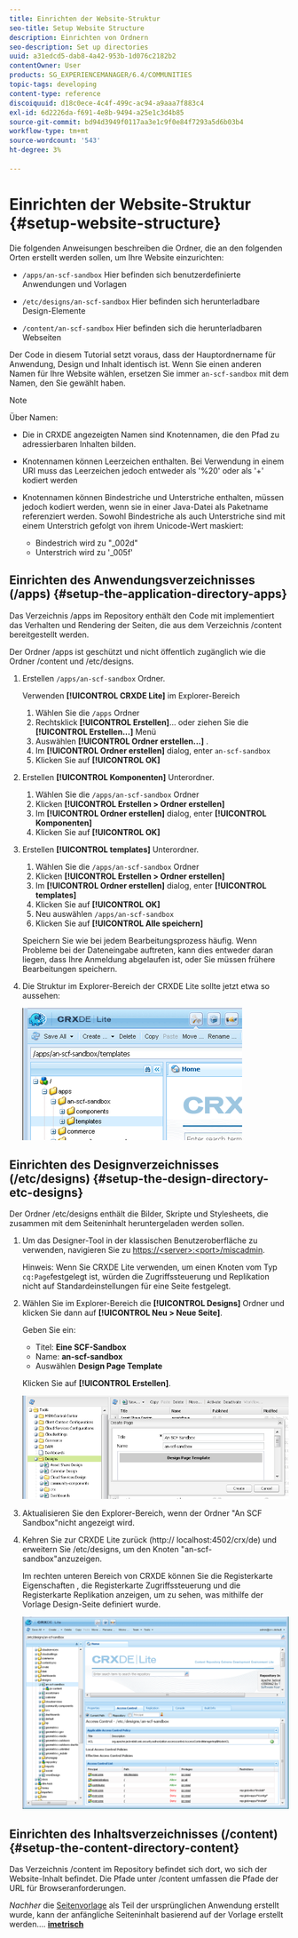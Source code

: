 ```yaml
---
title: Einrichten der Website-Struktur
seo-title: Setup Website Structure
description: Einrichten von Ordnern
seo-description: Set up directories
uuid: a31edcd5-dab8-4a42-953b-1d076c2182b2
contentOwner: User
products: SG_EXPERIENCEMANAGER/6.4/COMMUNITIES
topic-tags: developing
content-type: reference
discoiquuid: d18c0ece-4c4f-499c-ac94-a9aaa7f883c4
exl-id: 6d2226da-f691-4e8b-9494-a25e1c3d4b85
source-git-commit: bd94d3949f0117aa3e1c9f0e84f7293a5d6b03b4
workflow-type: tm+mt
source-wordcount: '543'
ht-degree: 3%

---
```


# Einrichten der Website-Struktur {#setup-website-structure}

Die folgenden Anweisungen beschreiben die Ordner, die an den folgenden Orten erstellt werden sollen, um Ihre Website einzurichten:

* `/apps/an-scf-sandbox`
Hier befinden sich benutzerdefinierte Anwendungen und Vorlagen

* `/etc/designs/an-scf-sandbox`
Hier befinden sich herunterladbare Design-Elemente

* `/content/an-scf-sandbox`
Hier befinden sich die herunterladbaren Webseiten

Der Code in diesem Tutorial setzt voraus, dass der Hauptordnername für Anwendung, Design und Inhalt identisch ist. Wenn Sie einen anderen Namen für Ihre Website wählen, ersetzen Sie immer `an-scf-sandbox` mit dem Namen, den Sie gewählt haben.

>[!NOTE]
>
>Über Namen:
>
>* Die in CRXDE angezeigten Namen sind Knotennamen, die den Pfad zu adressierbaren Inhalten bilden.
>* Knotennamen können Leerzeichen enthalten. Bei Verwendung in einem URI muss das Leerzeichen jedoch entweder als &#39;%20&#39; oder als &#39;+&#39; kodiert werden
>* Knotennamen können Bindestriche und Unterstriche enthalten, müssen jedoch kodiert werden, wenn sie in einer Java-Datei als Paketname referenziert werden. Sowohl Bindestriche als auch Unterstriche sind mit einem Unterstrich gefolgt von ihrem Unicode-Wert maskiert:
   >
   >   * Bindestrich wird zu &quot;_002d&quot;
   >   * Unterstrich wird zu &#39;_005f&#39;


## Einrichten des Anwendungsverzeichnisses (/apps) {#setup-the-application-directory-apps}

Das Verzeichnis /apps im Repository enthält den Code mit implementiert das Verhalten und Rendering der Seiten, die aus dem Verzeichnis /content bereitgestellt werden.

Der Ordner /apps ist geschützt und nicht öffentlich zugänglich wie die Ordner /content und /etc/designs.

1. Erstellen `/apps/an-scf-sandbox` Ordner.

   Verwenden **[!UICONTROL CRXDE Lite]** im Explorer-Bereich

   1. Wählen Sie die `/apps` Ordner
   1. Rechtsklick **[!UICONTROL Erstellen]**... oder ziehen Sie die **[!UICONTROL Erstellen...]** Menü
   1. Auswählen **[!UICONTROL Ordner erstellen...]** .
   1. Im **[!UICONTROL Ordner erstellen]** dialog, enter `an-scf-sandbox`
   1. Klicken Sie auf **[!UICONTROL OK]**

1. Erstellen **[!UICONTROL Komponenten]** Unterordner.

   1. Wählen Sie die `/apps/an-scf-sandbox` Ordner
   1. Klicken **[!UICONTROL Erstellen > Ordner erstellen]**
   1. Im **[!UICONTROL Ordner erstellen]** dialog, enter **[!UICONTROL Komponenten]**
   1. Klicken Sie auf **[!UICONTROL OK]**

1. Erstellen **[!UICONTROL templates]** Unterordner.

   1. Wählen Sie die `/apps/an-scf-sandbox` Ordner
   1. Klicken **[!UICONTROL Erstellen > Ordner erstellen]**
   1. Im **[!UICONTROL Ordner erstellen]** dialog, enter **[!UICONTROL templates]**
   1. Klicken Sie auf **[!UICONTROL OK]**
   1. Neu auswählen `/apps/an-scf-sandbox`
   1. Klicken Sie auf **[!UICONTROL Alle speichern]**

   Speichern Sie wie bei jedem Bearbeitungsprozess häufig. Wenn Probleme bei der Dateneingabe auftreten, kann dies entweder daran liegen, dass Ihre Anmeldung abgelaufen ist, oder Sie müssen frühere Bearbeitungen speichern.

1. Die Struktur im Explorer-Bereich der CRXDE Lite sollte jetzt etwa so aussehen:

   ![chlimage_1-44](assets/chlimage_1-44.png)

## Einrichten des Designverzeichnisses (/etc/designs) {#setup-the-design-directory-etc-designs}

Der Ordner /etc/designs enthält die Bilder, Skripte und Stylesheets, die zusammen mit dem Seiteninhalt heruntergeladen werden sollen.

1. Um das Designer-Tool in der klassischen Benutzeroberfläche zu verwenden, navigieren Sie zu [https://&lt;server>:&lt;port>/miscadmin](http://localhost:4502/miscadmin).

   Hinweis: Wenn Sie CRXDE Lite verwenden, um einen Knoten vom Typ `cq:Page`festgelegt ist, würden die Zugriffssteuerung und Replikation nicht auf Standardeinstellungen für eine Seite festgelegt.

1. Wählen Sie im Explorer-Bereich die **[!UICONTROL Designs]** Ordner und klicken Sie dann auf **[!UICONTROL Neu > Neue Seite]**.

   Geben Sie ein:

   * Titel: **Eine SCF-Sandbox**
   * Name: **an-scf-sandbox**
   * Auswählen **Design Page Template**

   Klicken Sie auf **[!UICONTROL Erstellen]**.

   ![chlimage_1-45](assets/chlimage_1-45.png)

1. Aktualisieren Sie den Explorer-Bereich, wenn der Ordner &quot;An SCF Sandbox&quot;nicht angezeigt wird.

1. Kehren Sie zur CRXDE Lite zurück (http:// localhost:4502/crx/de) und erweitern Sie /etc/designs, um den Knoten &quot;an-scf-sandbox&quot;anzuzeigen.

   Im rechten unteren Bereich von CRXDE können Sie die Registerkarte Eigenschaften , die Registerkarte Zugriffssteuerung und die Registerkarte Replikation anzeigen, um zu sehen, was mithilfe der Vorlage Design-Seite definiert wurde.

   ![chlimage_1-46](assets/chlimage_1-46.png)

## Einrichten des Inhaltsverzeichnisses (/content) {#setup-the-content-directory-content}

Das Verzeichnis /content im Repository befindet sich dort, wo sich der Website-Inhalt befindet. Die Pfade unter /content umfassen die Pfade der URL für Browseranforderungen.

*Nachher* die [Seitenvorlage](initial-app.md#createthepagetemplate) als Teil der ursprünglichen Anwendung erstellt wurde, kann der anfängliche Seiteninhalt basierend auf der Vorlage erstellt werden.... [**imetrisch**](initial-app.md)

